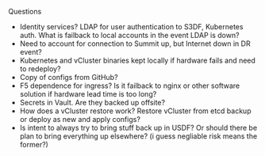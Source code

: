 Questions
- Identity services? LDAP for user authentication to S3DF, Kubernetes auth.  What is failback to local accounts in the event LDAP is down?
- Need to account for connection to Summit up, but Internet down in DR event?
- Kubernetes and vCluster binaries kept locally if hardware fails and need to redeploy?
- Copy of configs from GitHub?
- F5 dependence for ingress?  Is it failback to nginx or other software solution if hardware lead time is too long?
- Secrets in Vault.  Are they backed up offsite?
- How does a vCluster restore work?   Restore vCluster from etcd backup or deploy as new and apply configs? 
- Is intent to always try to bring stuff back up in USDF? Or should there be plan to bring everything up elsewhere? (i guess negliable risk means the former?)
